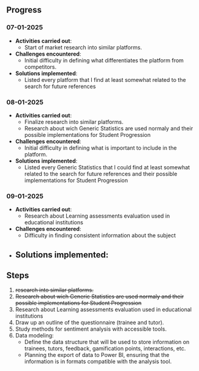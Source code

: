 ## Progress

### 07-01-2025
- **Activities carried out**:
    - Start of market research into similar platforms.
- **Challenges encountered**:
    - Initial difficulty in defining what differentiates the platform from competitors.
- **Solutions implemented**:
    - Listed every platform that I find at least somewhat related to the search for future references

### 08-01-2025
- **Activities carried out**:
    - Finalize research into similar platforms.
    - Research about wich Generic Statistics are used normaly and their possible implementations for Student Progression
- **Challenges encountered**:
    - Initial difficulty in defining what is important to include in the platform.
- **Solutions implemented**:
    - Listed every Generic Statistics that I could find at least somewhat related to the search for future references and their possible implementations for Student Progression

### 09-01-2025
- **Activities carried out**:
    - Research about Learning assessments evaluation used in educational institutions
- **Challenges encountered**:
    - Difficulty in finding consistent information about the subject
- **Solutions implemented**:
    - 

## Steps
1. ~~research into similar platforms.~~
1. ~~Research about wich Generic Statistics are used normaly and their possible implementations for Student Progression~~
1. Research about Learning assessments evaluation used in educational institutions
1. Draw up an outline of the questionnaire (trainee and tutor).
1. Study methods for sentiment analysis with accessible tools.
1. Data modeling:
    - Define the data structure that will be used to store information on trainees, tutors, feedback, gamification points, interactions, etc.
    - Planning the export of data to Power BI, ensuring that the information is in formats compatible with the analysis tool.

